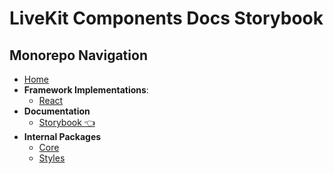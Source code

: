 # LiveKit Components Docs **Storybook**

<!--NAV_START-->

## Monorepo Navigation

- [Home](/README.md)
- **Framework Implementations**:
  - [React](/packages/react/README.md)
- **Documentation**
  - [Storybook 👈](/docs/storybook/README.md)
- **Internal Packages**
  - [Core](/packages/core/README.md)
  - [Styles](/packages/styles/README.md)

<!--NAV_END-->